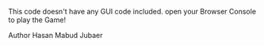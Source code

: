 This code doesn't have any GUI code included.
open your Browser Console to play the Game!

Author
Hasan Mabud Jubaer
